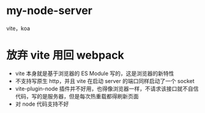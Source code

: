 # my-node-server
 vite，koa

# 放弃 vite 用回 webpack
- vite 本身就是基于浏览器的 ES Module 写的，这是浏览器的新特性
- 不支持写原生 http，并且 vite 在启动 server 的端口同样启动了一个 socket
- vite-plugin-node 插件并不好用，也得像浏览器一样，不请求该接口就不自信代码，写的是服务器，但是每次热重载都得刷新页面
- 对 node 代码支持不好
